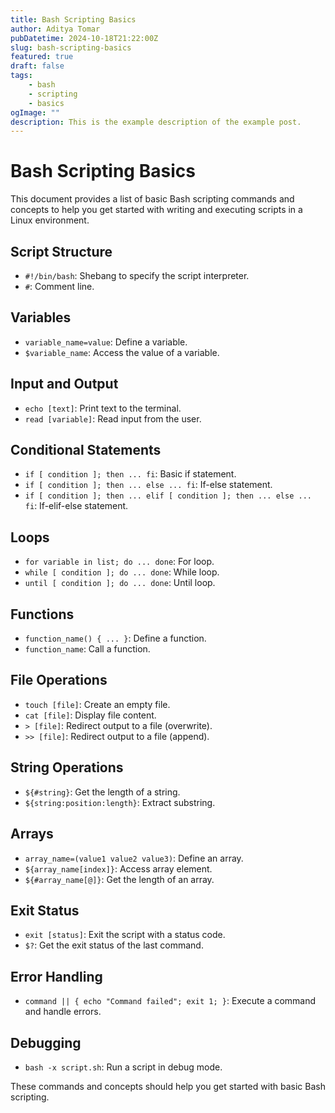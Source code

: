 ```yaml
---
title: Bash Scripting Basics
author: Aditya Tomar
pubDatetime: 2024-10-18T21:22:00Z
slug: bash-scripting-basics
featured: true
draft: false
tags:
    - bash
    - scripting
    - basics
ogImage: ""
description: This is the example description of the example post.
---
```


# Bash Scripting Basics

This document provides a list of basic Bash scripting commands and concepts to help you get started with writing and executing scripts in a Linux environment.

## Script Structure
- `#!/bin/bash`: Shebang to specify the script interpreter.
- `#`: Comment line.

## Variables
- `variable_name=value`: Define a variable.
- `$variable_name`: Access the value of a variable.

## Input and Output
- `echo [text]`: Print text to the terminal.
- `read [variable]`: Read input from the user.

## Conditional Statements
- `if [ condition ]; then ... fi`: Basic if statement.
- `if [ condition ]; then ... else ... fi`: If-else statement.
- `if [ condition ]; then ... elif [ condition ]; then ... else ... fi`: If-elif-else statement.

## Loops
- `for variable in list; do ... done`: For loop.
- `while [ condition ]; do ... done`: While loop.
- `until [ condition ]; do ... done`: Until loop.

## Functions
- `function_name() { ... }`: Define a function.
- `function_name`: Call a function.

## File Operations
- `touch [file]`: Create an empty file.
- `cat [file]`: Display file content.
- `> [file]`: Redirect output to a file (overwrite).
- `>> [file]`: Redirect output to a file (append).

## String Operations
- `${#string}`: Get the length of a string.
- `${string:position:length}`: Extract substring.

## Arrays
- `array_name=(value1 value2 value3)`: Define an array.
- `${array_name[index]}`: Access array element.
- `${#array_name[@]}`: Get the length of an array.

## Exit Status
- `exit [status]`: Exit the script with a status code.
- `$?`: Get the exit status of the last command.

## Error Handling
- `command || { echo "Command failed"; exit 1; }`: Execute a command and handle errors.

## Debugging
- `bash -x script.sh`: Run a script in debug mode.

These commands and concepts should help you get started with basic Bash scripting.

